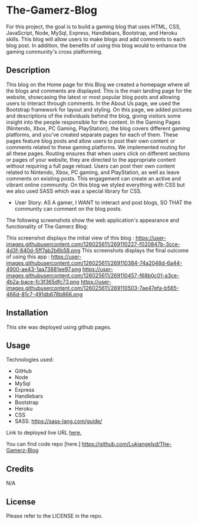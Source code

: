 # The-Gamerz-Blog

For this project, the goal is to build a gaming blog that uses HTML, CSS, JavaScript, Node, MySql, Express, Handlebars, Bootstrap, and Heroku skills. This blog will allow users to make blogs and add comments to each blog post. In addition, the benefits of using this blog would to enhance the gaming community's cross platforming.

## Description

This blog on the Home page for this Blog we created a homepage where all the blogs and comments are displayed. This is the main landing page for the website, showcasing the latest or most popular blog posts and allowing users to interact through comments. In the About Us page, we used the Bootstrap framework for layout and styling. On this page, we added pictures and descriptions of the individuals behind the blog, giving visitors some insight into the people responsible for the content. In the Gaming Pages (Nintendo, Xbox, PC Gaming, PlayStation); the blog covers different gaming platforms, and you've created separate pages for each of them. These pages feature blog posts and allow users to post their own content or comments related to these gaming platforms. We implemented routing for all these pages. Routing ensures that when users click on different sections or pages of your website, they are directed to the appropriate content without requiring a full page reload. Users can post their own content related to Nintendo, Xbox, PC gaming, and PlayStation, as well as leave comments on existing posts. This engagement can create an active and vibrant online community. On this blog we styled everything with CSS but we also used SASS which was a special library for CSS.

- User Story: AS A gamer, I WANT to interact and post blogs, SO THAT the community can comment on the blog posts.

The following screenshots show the web application's appearance and functionality of The Gamerz Blog:

This screenshot displays the initial view of this blog :
https://user-images.githubusercontent.com/126025611/269110227-f020847b-3cce-4d3f-840d-5ff7ab2b6b58.png
This screenshots displays the final outcome of using this app :
https://user-images.githubusercontent.com/126025611/269110384-74a2048d-6a44-4900-ae43-1aa73881ee97.png
https://user-images.githubusercontent.com/126025611/269110457-f68b0c01-a3ce-4b2a-bace-fc3f365dfc73.png
https://user-images.githubusercontent.com/126025611/269110503-7ae47efa-b565-466d-81c7-491db678b866.png

## Installation

This site was deployed using github pages.

## Usage

Technologies used:

- GitHub
- Node
- MySql
- Express
- Handlebars
- Bootstrap
- Heroku
- CSS
- SASS: https://sass-lang.com/guide/

Link to deployed live URL [here.](https://enigmatic-forest-52587-6d4fbf1c23dd.herokuapp.com/)

You can find code repo [here.] https://github.com/Lukiangelxd/The-Gamerz-Blog

## Credits

N/A

## License

Please refer to the LICENSE in the repo.
